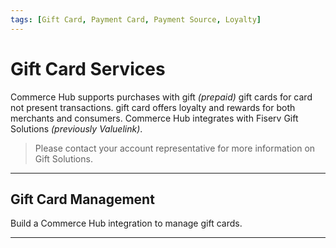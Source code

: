 ```yaml
---
tags: [Gift Card, Payment Card, Payment Source, Loyalty]
---
```


# Gift Card Services

Commerce Hub supports purchases with gift _(prepaid)_ gift cards for card not present transactions. gift card offers loyalty and rewards for both merchants and consumers. Commerce Hub integrates with Fiserv Gift Solutions
 _(previously Valuelink)_.

<!--- and third-party providers Blackhawk, SVS and ESI.--->

<!-- theme: info -->
> Please contact your account representative for more information on Gift Solutions.

---

## Gift Card Management

Build a Commerce Hub integration to manage gift cards.

<!-- type: row -->

<!-- type: card
title: Activation
description: Submit an activation request for a gift card. The request can be for a virtual gift card or physical gift card.
link: ?path=docs/Resources/Guides/Payment-Sources/Gift/Activation.md
-->

<!-- type: card
title: Reload
description: Submit a reload request for a gift card to add balance to the already activated gift card.
link: ?path=docs/Resources/Guides/Payment-Sources/Gift/Reload.md
-->

<!-- type: card
title: Cash Out
description: Submit a cash out request for a gift card. This transaction is used to remove fund from the card. The card continues to remain active.
link: ?path=docs/Resources/Guides/Payment-Sources/Gift/Cash-Out.md
-->

<!-- type: row-end -->

<!-- type: row -->

<!-- type: card
title: Cancel
description: Submit a cancel request to void a previous gift card operation.
link: ?path=docs/Resources/Guides/Payment-Sources/Gift/Cancel.md
-->

<!-- type: card
title: Balance Inquiry
description: Submit a balance inquiry request for a gift card. This provides the current beginning and ending balance on a gift card.
link: ?path=docs/Resources/API-Documents/Payments_VAS/Balance-Inquiry.md
-->

<!-- type: card
title: Redemption
description: Submit an redemption request for a gift card. The request can be for a digital (virtual) gift card or physical gift card. 
link: ?path=docs/Resources/Guides/Payment-Sources/Gift/Redemption.md
-->

<!-- type: row-end -->

---
